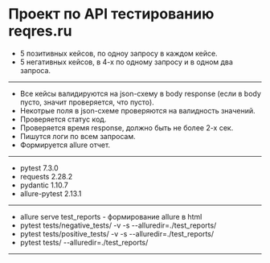 # Проект по API тестированию reqres.ru

- 5 позитивных кейсов, по одноу запросу в каждом кейсе.
- 5 негативных кейсов, в 4-х по одному запросу и в одном два запроса.
*****
- Все кейсы валидируются на json-схему в body response (если в body пусто, значит проверяется, что пусто).
- Некотрые поля в json-схеме проверяются на валидность значений.
- Проверяется статус код.
- Проверяется время response, должно быть не более 2-х сек.
- Пишутся логи по всем запросам.
- Формируется allure отчет.

*****
- pytest 7.3.0
- requests 2.28.2
- pydantic 1.10.7
- allure-pytest 2.13.1
*****
- allure serve test_reports - формирование allure в html
- pytest tests/negative_tests/ -v -s --alluredir=./test_reports/
- pytest tests/positive_tests/ -v -s --alluredir=./test_reports/
- pytest tests/ --alluredir=./test_reports/
*****
